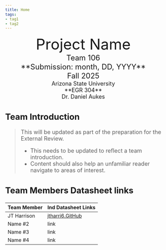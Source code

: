 ```yaml
---
title: Home
tags:
- tag1
- tag2
---
```

<center>
<font size="8">Project Name<br>
<font size="5">Team 106<br>
**Submission: month, DD, YYYY**<br>
Fall 2025<br>
<font size="4">Arizona State University<br>
**EGR 304**<br>
Dr. Daniel Aukes<br>
  

</center>

## Team Introduction
> This will be updated as part of the preparation for the External Review.<br>
>    * This needs to be updated to reflect a team introduction.<br>
>    * Content should also help an unfamiliar reader navigate to areas of interest.


## Team Members Datasheet links

| **Team Member**        |**Ind Datasheet Links** |
| ---------------------- | -----------------------|
| JT Harrison                | [jtharri6.GitHub](https://jtharri6.github.io/) |
| Name #2                | link |
| Name #3                | link |
| Name #4                | link |
